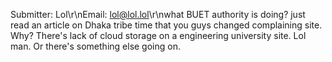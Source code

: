 Submitter: Lol\r\nEmail: lol@lol.lol\r\nwhat BUET authority is doing? just read an article on Dhaka tribe time that you guys changed complaining site. Why? There's lack of cloud storage on a engineering university site. Lol man. Or there's something else going on.